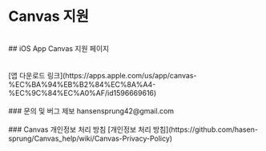 # Canvas 지원
<br>
## iOS App Canvas 지원 페이지
<br><br><br>
[앱 다운로드 링크](https://apps.apple.com/us/app/canvas-%EC%BA%94%EB%B2%84%EC%8A%A4-%EC%9C%84%EC%A0%AF/id1596669616)
<br><br>
### 문의 및 버그 제보
hansensprung42@gmail.com
<br><br>
### Canvas 개인정보 처리 방침
[개인정보 처리 방침](https://github.com/hasen-sprung/Canvas_help/wiki/Canvas-Privacy-Policy)
